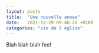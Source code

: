 ```yaml
---
layout: posts
title:  "Une nouvelle annee"
date:   2021-12-29 09:46:26 +0100
categories: "vie de l eglise"
---
```

Blah blah blah feef